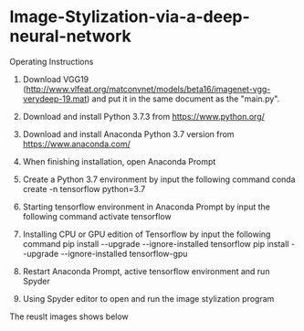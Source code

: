 # Image-Stylization-via-a-deep-neural-network
Operating Instructions

1. Download VGG19 (http://www.vlfeat.org/matconvnet/models/beta16/imagenet-vgg-verydeep-19.mat) and put it in the same document as the "main.py".

2. Download and install Python 3.7.3 from https://www.python.org/

3. Download and install Anaconda Python 3.7 version from https://www.anaconda.com/

4. When finishing installation, open Anaconda Prompt

5. Create a Python 3.7 environment by input the following command	conda create -n tensorflow python=3.7

6. Starting tensorflow environment in Anaconda Prompt by input the following command
	activate tensorflow

7. Installing CPU or GPU edition of Tensorflow by input the following command
	pip install --upgrade --ignore-installed tensorflow
	pip install --upgrade --ignore-installed tensorflow-gpu

8. Restart Anaconda Prompt, active tensorflow environment and run Spyder

9. Using Spyder editor to open and run the image stylization program 

The reuslt images shows below

